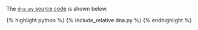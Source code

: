 The [`dna.py` source code](dna.py) is shown below.
<p></p>

{% highlight python %}
{% include_relative dna.py %}
{% endhighlight %}
